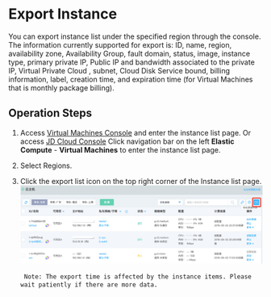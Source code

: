 # Export Instance

You can export instance list under the specified region through the console. The information currently supported for export is: ID, name, region, availability zone, Availability Group, fault domain, status, image, instance type, primary private IP, Public IP and bandwidth associated to the private IP, Virtual Private Cloud , subnet, Cloud Disk Service bound, billing information, label, creation time, and expiration time (for Virtual Machines that is monthly package billing).

## Operation Steps

1. Access [Virtual Machines Console](https://cns-console.jdcloud.com/host/compute/list) and enter the instance list page. Or access [JD Cloud Console](https://console.jdcloud.com) Click navigation bar on the left **Elastic Compute** - **Virtual Machines** to enter the instance list page.
2. Select Regions.
3. Click the export list icon on the top right corner of the Instance list page. <br> ![](../../../../../image/vm/exportinstance.png)
	
		Note: The export time is affected by the instance items. Please wait patiently if there are more data.
	